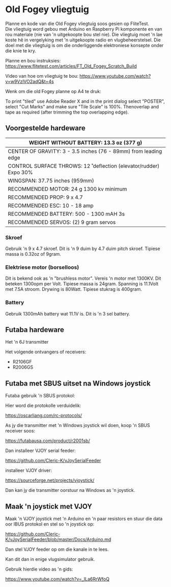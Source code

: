 # Old Fogey vliegtuig

Planne en kode van die Old Fogey vliegtuig soos gesien op FliteTest.  
Die vliegtuig word gebou met Arduino en Raspberry Pi komponente en van rou materiale (nie van 'n uitgekoopte bou stel nie).
Die vliegtuig moet 'n lae koste hê in vergelyking met 'n uitgekoopte radio en vlugbeheerstelsel.
Die doel met die vliegtuig is om die onderliggende elektroniese konsepte onder die knie te kry.

Planne en bou instruksies:
https://www.flitetest.com/articles/FT_Old_Fogey_Scratch_Build

Video van hoe om vliegtuig te bou:
https://www.youtube.com/watch?v=w9VzlVO2adQ&t=4s

Wenk om die old Fogey planne op A4 te druk:

To print "tiled" use Adobe Reader X and in the print dialog select "POSTER", select "Cut Marks" and make sure "Tile Scale" is 100%. Thenoverlap and tape as required (after trimming the top overlapping edge). 

## Voorgestelde hardeware



| WEIGHT WITHOUT BATTERY: 13.3 oz (377 g)  |
| ---------------------------------------- |
| CENTER OF GRAVITY: 3 - 3.5 inches (76 - 89mm) from leading edge |
| CONTROL SURFACE THROWS: 12 ̊ deflection (elevator/rudder) Expo 30% |
| WINGSPAN: 37.75 inches (959mm)           |
| RECOMMENDED MOTOR: 24 g 1300 kv minimum  |
| RECOMMENDED PROP: 9 x 4.7                |
| RECOMMENDED ESC: 10 - 18 amp             |
| RECOMMENDED BATTERY: 500 - 1300 mAH 3s   |
| RECOMMENDED SERVOS: (2) 9 gram servos    |





### Skroef

Gebruik 'n 9 x 4.7 skroef.  Dit is 'n 9 duim by 4.7 duim pitch skroef.  Tipiese massa is 0.32oz of 9gram. 

### Elektriese motor (borselloos)

Dit is bekend ook as 'n "brushless motor".  Vereis 'n motor met 1300KV.  Dit beteken 1300opm per Volt.  Tipiese massa is 24gram.
Spanning is 11.1Volt met 7.5A stroom.  Drywing is 80Watt.  Tipiese stukrag is 400gram.

### Battery

Gebruik 1300mAh battery wat 11.1V is.  Dit is 'n 3 sel battery.



## Futaba hardeware

Het 'n 6J transmitter

Het volgende ontvangers of receivers:

- R2106GF
- R2006GS

## Futaba met SBUS uitset na Windows joystick

Futaba gebruik 'n SBUS protokol:



Hier word die protokolle verduidelik:

https://oscarliang.com/rc-protocols/



As jy die transmitter met 'n Windows joystick wil doen, koop 'n SBUS receiver soos:

https://futabausa.com/product/r2001sb/

Dan installeer VJOY serial feeder:

https://github.com/Cleric-K/vJoySerialFeeder

installeer VJOY driver:

https://sourceforge.net/projects/vjoystick/



Dan kan jy die transmitter oorstuur na Windows as 'n joystick.



## Maak 'n joystick met VJOY

Maak 'n VJOY joystick met 'n Arduino en 'n paar resistors en stuur die data oor IBUS protokol en stel so 'n joystick op:

https://github.com/Cleric-K/vJoySerialFeeder/blob/master/Docs/Arduino.md

Dan stel VJOY feeder op om die kanale in te lees.

Kan dit dan in enige vlugsimulator gebruik.

Gebruik hierdie video as 'n gids:

https://www.youtube.com/watch?v=_lLa6RrWfoQ